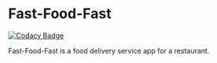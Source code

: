 # Fast-Food-Fast

[![Codacy Badge](https://api.codacy.com/project/badge/Grade/1ae45f5810ad43369acf0d014d5a6eb8)](https://app.codacy.com/app/kizzanaome/Fast-Food-Fast?utm_source=github.com&utm_medium=referral&utm_content=kizzanaome/Fast-Food-Fast&utm_campaign=Badge_Grade_Dashboard)

Fast-Food-Fast is a food delivery service app for a restaurant.
